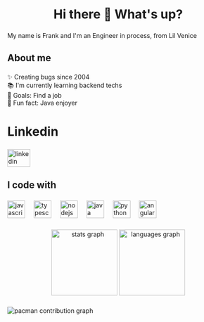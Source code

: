 <h1 align="center">Hi there 👋 What's up?</h1>

###

<p align="left">My name is Frank and I'm an Engineer in process, from Lil Venice</p>

###

<h2 align="left">About me</h2>

###

<p align="left">✨ Creating bugs since 2004<br>📚 I'm currently learning backend techs<br>🎯 Goals: Find a job<br>🎲 Fun fact: Java enjoyer</p>

###

<h1 align="left">Linkedin</h1>

###

<div align="left">
  <a href="[https://www.linkedin.com/in/francisco-bennassar](https://www.linkedin.com/in/francisco-bennassar-52b944307/)" target="_blank">
  <img src="https://raw.githubusercontent.com/maurodesouza/profile-readme-generator/master/src/assets/icons/social/linkedin/default.svg" width="52" height="40" alt="linkedin logo" />
</a>
</div>

###

<h2 align="left">I code with</h2>

###

<div align="left">
  <img src="https://cdn.jsdelivr.net/gh/devicons/devicon/icons/javascript/javascript-original.svg" height="40" alt="javascript logo"  />
  <img width="12" />
  <img src="https://cdn.jsdelivr.net/gh/devicons/devicon/icons/typescript/typescript-original.svg" height="40" alt="typescript logo"  />
  <img width="12" />
  <img src="https://cdn.jsdelivr.net/gh/devicons/devicon/icons/nodejs/nodejs-original.svg" height="40" alt="nodejs logo"  />
  <img width="12" />
  <img src="https://cdn.jsdelivr.net/gh/devicons/devicon/icons/java/java-original.svg" height="40" alt="java logo"  />
  <img width="12" />
  <img src="https://cdn.jsdelivr.net/gh/devicons/devicon/icons/python/python-original.svg" height="40" alt="python logo"  />
  <img width="12" />
  <img src="https://cdn.jsdelivr.net/gh/devicons/devicon/icons/angularjs/angularjs-original.svg" height="40" alt="angularjs logo"  />
</div>

###

<div align="center">
  <img src="https://github-readme-stats.vercel.app/api?username=fbennassar&hide_title=false&hide_rank=false&show_icons=true&include_all_commits=true&count_private=true&disable_animations=false&theme=dracula&locale=en&hide_border=false&order=1" height="150" alt="stats graph"  />
  <img src="https://github-readme-stats.vercel.app/api/top-langs?username=fbennassar&locale=en&hide_title=false&layout=compact&card_width=320&langs_count=5&theme=dracula&hide_border=false&order=2" height="150" alt="languages graph"  />
</div>

###

<picture>
  <source media="(prefers-color-scheme: dark)" srcset="https://raw.githubusercontent.com/fbennassar/fbennassar/output/pacman-contribution-graph-dark.svg">
  <source media="(prefers-color-scheme: light)" srcset="https://raw.githubusercontent.com/fbennassar/fbennassar/output/pacman-contribution-graph.svg">
  <img alt="pacman contribution graph" src="https://raw.githubusercontent.com/fbennassar/fbennassar/output/pacman-contribution-graph.svg">
</picture>

###
